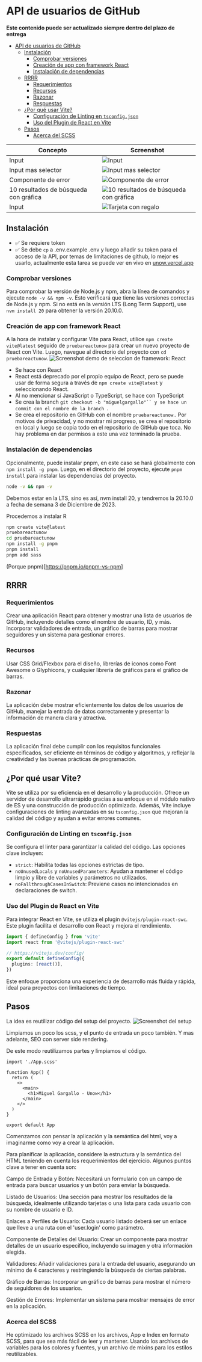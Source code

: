 # API de usuarios de GitHub

**Este contenido puede ser actualizado siempre dentro del plazo de entrega**

- [API de usuarios de GitHub](#api-de-usuarios-de-github)
  - [Instalación](#instalación)
    - [Comprobar versiones](#comprobar-versiones)
    - [Creación de app con framework React](#creación-de-app-con-framework-react)
    - [Instalación de dependencias](#instalación-de-dependencias)
  - [RRRR](#rrrr)
    - [Requerimientos](#requerimientos)
    - [Recursos](#recursos)
    - [Razonar](#razonar)
    - [Respuestas](#respuestas)
  - [¿Por qué usar Vite?](#por-qué-usar-vite)
    - [Configuración de Linting en `tsconfig.json`](#configuración-de-linting-en-tsconfigjson)
    - [Uso del Plugin de React en Vite](#uso-del-plugin-de-react-en-vite)
  - [Pasos](#pasos)
    - [Acerca del SCSS](#acerca-del-scss)

| Concepto                              | Screenshot                                                                                                                                               |
| ------------------------------------- | -------------------------------------------------------------------------------------------------------------------------------------------------------- |
| Input                                 | ![Input](https://github.com/miguelgargallo/Prueba-Tecnica_Front-end/assets/5947268/db209836-0cba-46bf-931c-c6f748ded01f)                                 |
| Input mas selector                    | ![Input mas selector](https://github.com/miguelgargallo/Prueba-Tecnica_Front-end/assets/5947268/ceff2c85-5636-43f8-8a75-5a3ba8fc02d4)                    |
| Componente de error                   | ![Componente de error](https://github.com/miguelgargallo/Prueba-Tecnica_Front-end/assets/5947268/3ee34898-0cfe-4dd0-8545-ad8da8fef675)                   |
| 10 resultados de búsqueda con gráfica | ![10 resultados de búsqueda con gráfica](https://github.com/miguelgargallo/Prueba-Tecnica_Front-end/assets/5947268/0f6ff6e4-b5c3-45cb-b95b-4d3462057854) |
| Input                                 | ![Tarjeta con regalo](https://github.com/miguelgargallo/Prueba-Tecnica_Front-end/assets/5947268/865ab646-1f48-4e7e-8e17-1d1da17d2baf)                    |


## Instalación

- ✅ Se requiere token
- ✅ Se debe `cp` a .env.example .env y luego añadir su token para el acceso de la API, por temas de limitaciones de github, lo mejor es usarlo, actualmente esta tarea se puede ver en vivo en [unow.vercel.app](https://unow.vercel.app)

### Comprobar versiones

Para comprobar la versión de Node.js y npm, abra la línea de comandos y ejecute `node -v && npm -v`. Esto verificará que tiene las versiones correctas de Node.js y npm. Si no está en la versión LTS (Long Term Support), use `nvm install 20` para obtener la versión 20.10.0.

### Creación de app con framework React

A la hora de instalar y configurar Vite para React, utilice `npm create vite@latest` seguido de `pruebareactunow` para crear un nuevo proyecto de React con Vite. Luego, navegue al directorio del proyecto con `cd pruebareactunow`.
![Screenshot demo de seleccion de framework: React](docs/assets/0001.png)

- Se hace con React
- React está deprecado por el propio equipo de React, pero se puede usar de forma segura a través de `npm create vite@latest` y seleccionando React.
- Al no mencionar si JavaScript o TypeScript, se hace con TypeScript
- Se crea la branch ` git checkout -b "miguelgargallo"`` y se hace un commit con el nombre de la branch  `.
- Se crea el repositorio en GitHub con el nombre `pruebareactunow`..
  Por motivos de privacidad, y no mostrar mi progreso, se crea el repositorio en local y luego se copia todo en el repositorio de GitHub que toca. No hay problema en dar permisos a este una vez terminado la prueba.

### Instalación de dependencias

Opcionalmente, puede instalar pnpm, en este caso se hará globalmente con `npm install -g pnpm`. Luego, en el directorio del proyecto, ejecute `pnpm install` para instalar las dependencias del proyecto.

```bash
node -v && npm -v
```

Debemos estar en la LTS, sino es así, nvm install 20, y tendremos la 20.10.0 a fecha de semana 3 de Diciembre de 2023.

Procedemos a instalar R

```bash
npm create vite@latest
pruebareactunow
cd pruebareactunow
npm install -g pnpm
pnpm install
pnpm add sass
```

(Porque pnpm)[https://pnpm.io/pnpm-vs-npm]


## RRRR

### Requerimientos

Crear una aplicación React para obtener y mostrar una lista de usuarios de GitHub, incluyendo detalles como el nombre de usuario, ID, y más. Incorporar validadores de entrada, un gráfico de barras para mostrar seguidores y un sistema para gestionar errores.

### Recursos

Usar CSS Grid/Flexbox para el diseño, librerías de iconos como Font Awesome o Glyphicons, y cualquier librería de gráficos para el gráfico de barras.

### Razonar

La aplicación debe mostrar eficientemente los datos de los usuarios de GitHub, manejar la entrada de datos correctamente y presentar la información de manera clara y atractiva.

### Respuestas

La aplicación final debe cumplir con los requisitos funcionales especificados, ser eficiente en términos de código y algoritmos, y reflejar la creatividad y las buenas prácticas de programación.


## ¿Por qué usar Vite?

Vite se utiliza por su eficiencia en el desarrollo y la producción. Ofrece un servidor de desarrollo ultrarrápido gracias a su enfoque en el módulo nativo de ES y una construcción de producción optimizada. Además, Vite incluye configuraciones de linting avanzadas en su `tsconfig.json` que mejoran la calidad del código y ayudan a evitar errores comunes.

### Configuración de Linting en `tsconfig.json`

Se configura el linter para garantizar la calidad del código. Las opciones clave incluyen:

- `strict`: Habilita todas las opciones estrictas de tipo.
- `noUnusedLocals` y `noUnusedParameters`: Ayudan a mantener el código limpio y libre de variables y parámetros no utilizados.
- `noFallthroughCasesInSwitch`: Previene casos no intencionados en declaraciones de switch.

### Uso del Plugin de React en Vite

Para integrar React en Vite, se utiliza el plugin `@vitejs/plugin-react-swc`. Este plugin facilita el desarrollo con React y mejora el rendimiento.

```ts
import { defineConfig } from 'vite'
import react from '@vitejs/plugin-react-swc'

// https://vitejs.dev/config/
export default defineConfig({
  plugins: [react()],
})
```

Este enfoque proporciona una experiencia de desarrollo más fluida y rápida, ideal para proyectos con limitaciones de tiempo.


## Pasos

La idea es reutilizar código del setup del proyecto.
![Screenshot del setup](docs/assets/0002.png)

Limpiamos un poco los scss, y el punto de entrada un poco también. Y mas adelante, SEO con server side rendering.

De este modo reutilizamos partes y limpiamos el código.

```tsx
import './App.scss'

function App() {
  return (
    <>
      <main>
        <h1>Miguel Gargallo - Unow</h1>
      </main>
    </>
  )
}

export default App
```

Comenzamos con pensar la aplicación y la semántica del html, voy a imaginarme como voy a crear la aplicación.

Para planificar la aplicación, considere la estructura y la semántica del HTML teniendo en cuenta los requerimientos del ejercicio. Algunos puntos clave a tener en cuenta son:

Campo de Entrada y Botón: Necesitará un formulario con un campo de entrada para buscar usuarios y un botón para enviar la búsqueda.

Listado de Usuarios: Una sección para mostrar los resultados de la búsqueda, idealmente utilizando tarjetas o una lista para cada usuario con su nombre de usuario e ID.

Enlaces a Perfiles de Usuario: Cada usuario listado deberá ser un enlace que lleve a una ruta con el 'user.login' como parámetro.

Componente de Detalles del Usuario: Crear un componente para mostrar detalles de un usuario específico, incluyendo su imagen y otra información elegida.

Validadores: Añadir validaciones para la entrada del usuario, asegurando un mínimo de 4 caracteres y restringiendo la búsqueda de ciertas palabras.

Gráfico de Barras: Incorporar un gráfico de barras para mostrar el número de seguidores de los usuarios.

Gestión de Errores: Implementar un sistema para mostrar mensajes de error en la aplicación.

### Acerca del SCSS

He optimizado los archivos SCSS en los archivos, App e Index en formato SCSS, para que sea más fácil de leer y mantener. Usando los archivos de variables para los colores y fuentes, y un archivo de mixins para los estilos reutilizables.

